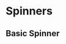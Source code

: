# Spinners

## Basic Spinner

<code-preview>
  <template>
    <div class="inline-block w-8 h-8 border-4 border-gray-900 rounded-full border-t-transparent animate-spin" role="status">
      <span class="sr-only">Loading...</span>
    </div>
  </template>
</code-preview>
